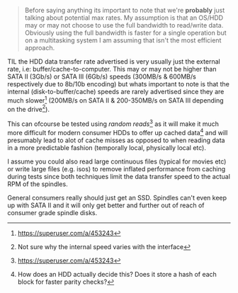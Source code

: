 > Before saying anything its important to note that we're **probably** just talking about potential max rates. My assumption is that an OS/HDD may or may not choose to use the full bandwidth to read/write data. Obviously using the full bandwidth is faster for a single operation but on a multitasking system I am assuming that isn't the most efficient approach.

TIL the HDD data transfer rate advertised is very usually just the external rate, i.e: buffer/cache-to-computer. This may or may not be higher than SATA II (3Gb/s) or SATA III (6Gb/s) speeds (300MB/s & 600MB/s respectively due to 8b/10b encoding) but whats important to note is that the internal (disk-to-buffer/cache) speeds are rarely advertised since they are much slower[^2] (200MB/s on SATA II & 200-350MB/s on SATA III depending on the drive[^1]). 

This can ofcourse be tested using *random reads*[^2] as it will make it much more difficult for modern consumer HDDs to offer up cached data[^3] and will presumably lead to alot of cache misses as opposed to when reading data in a more predictable fashion (temporally local, physically local etc). 

I assume you could also read large continuous files (typical for movies etc) or write large files (e.g. isos) to remove inflated performance from caching during tests since both techniques limit the data transfer speed to the actual RPM of the spindles.

General consumers really should just get an SSD. Spindles can't even keep up with SATA II and it will only get better and further out of reach of consumer grade spindle disks.

[^1]: Not sure why the internal speed varies with the interface
[^2]: https://superuser.com/a/453243
[^3]: How does an HDD actually decide this? Does it store a hash of each block for faster parity checks?
